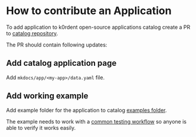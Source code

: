 # How to contribute an Application

To add application to k0rdent open-source applications catalog create a PR to [catalog repository](https://github.com/k0rdent/catalog).

The PR should contain following updates:

## Add catalog application page
Add `mkdocs/app/<my-app>/data.yaml` file.

## Add working example
Add example folder for the application to catalog [examples folder](https://github.com/k0rdent/catalog/tree/main/examples).

The example needs to work with a [common testing workflow](https://github.com/k0rdent/catalog/tree/main/examples#run-example) so anyone is able to verify it works easily.
